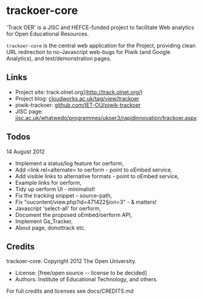 trackoer-core
=============

'Track OER' is a JISC and HEFCE-funded project to facilitate Web analytics for Open Educational Resources.

`trackoer-core` is the central web application for the Project, providing clean
URL redirection to no-Javascript web-bugs for Piwik (and Google Analytics),
and test/demonstration pages.


## Links

* Project site: track.olnet.org](http://track.olnet.org/)
* Project blog: [cloudworks.ac.uk/tag/view/trackoer](http://cloudworks.ac.uk/tag/view/trackoer)
* piwik-trackoer:  [github.com/IET-OU/piwik-trackoer](https://github.com/IET-OU/piwik-trackoer)
* JISC page: [jisc.ac.uk/whatwedo/programmes/ukoer3/rapidinnovation/trackoer.aspx](http://jisc.ac.uk/whatwedo/programmes/ukoer3/rapidinnovation/trackoer.aspx)


## Todos
14 August 2012

* Implement a status/log feature for oerform,
* Add &lt;link rel=alternate> to oerform - point to oEmbed service,
* Add visible links to alternative formats - point to oEmbed service,
* Example links for oerform,
* Tidy up oerform UI - minimalist!
* Fix the tracking snippet - source-path,
* Fix "oucontent/view.php?id=471422§ion=3" - &amp; matters!
* Javascript 'select-all' for oerform,
* Document the proposed oEmbed/oerform API,
* Implement Ga_Tracker,
* About page, donottrack etc.


## Credits

trackoer-core: Copyright 2012 The Open University.

* License:  [free/open source -- license to be decided]
* Authors:   Institute of Educational Technology, and others.

For full credits and licenses see docs/CREDITS.md

